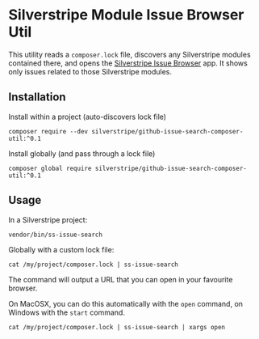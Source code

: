# Silverstripe Module Issue Browser Util

This utility reads a `composer.lock` file,
discovers any Silverstripe modules contained there,
and opens the [Silverstripe Issue Browser](http://silverstripe-issue-tracker.silverstripe.org) app.
It shows only issues related to those Silverstripe modules.

## Installation

Install within a project (auto-discovers lock file)

```
composer require --dev silverstripe/github-issue-search-composer-util:^0.1
``` 

Install globally (and pass through a lock file)

```
composer global require silverstripe/github-issue-search-composer-util:^0.1
``` 

## Usage

In a Silverstripe project:

```
vendor/bin/ss-issue-search
```

Globally with a custom lock file:

```
cat /my/project/composer.lock | ss-issue-search
```

The command will output a URL that you can open in your favourite browser.

On MacOSX, you can do this automatically with the `open` command,
on Windows with the `start` command.

```
cat /my/project/composer.lock | ss-issue-search | xargs open
``` 